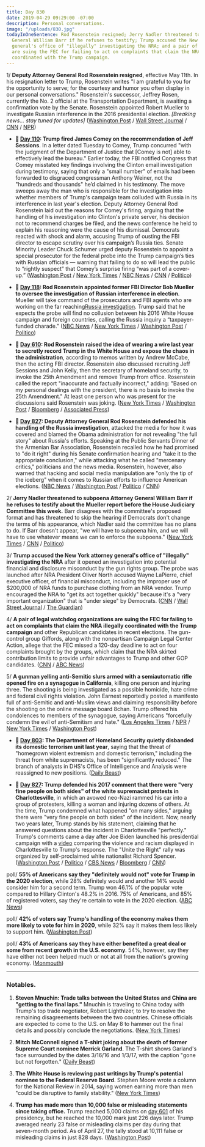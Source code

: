 ```yaml
---
title: Day 830
date: 2019-04-29 09:29:00 -07:00
description: Personal conversations.
image: "/uploads/830.jpg"
todayInOneSentence: Rod Rosenstein resigned; Jerry Nadler threatened to subpoena Attorney
  General William Barr if he refuses to testify; Trump accused the New York attorney
  general's office of "illegally" investigating the NRA; and a pair of legal watchdogs
  are suing the FEC for failing to act on complaints that claim the NRA illegally
  coordinated with the Trump campaign.
---
```


1/ **Deputy Attorney General Rod Rosenstein resigned**, effective May 11th. In his resignation letter to Trump, Rosenstein writes "I am grateful to you for the opportunity to serve; for the courtesy and humor you often display in our personal conversations." Rosenstein's successor, Jeffrey Rosen, currently the No. 2 official at the Transportation Department, is awaiting a confirmation vote by the Senate. Rosenstein appointed Robert Mueller to investigate Russian interference in the 2016 presidential election. *\[Breaking news... stay tuned for updates\]* ([Washington Post](https://www.washingtonpost.com/news/politics/wp/2019/04/29/deputy-attorney-general-rod-rosenstein-to-resign-effective-may-11/) / [Wall Street Journal](https://www.wsj.com/articles/deputy-attorney-general-rod-rosenstein-submits-resignation-letter-11556572633) / [CNN](https://www.cnn.com/2019/04/29/politics/rod-rosenstein/index.html) / [NPR](https://www.npr.org/2019/04/29/601484448/rod-rosenstein-face-of-russia-probe-to-step-down-as-deputy-attorney-general))

* **📌 [Day 110](https://whatthefuckjusthappenedtoday.com/2017/05/09/Day-110/#1-trump-fired-james-comey-on-the-rec): Trump fired James Comey on the recommendation of Jeff Sessions**. In a letter dated Tuesday to Comey, Trump concurred "with the judgment of the Department of Justice that \[Comey is not\] able to effectively lead the bureau." Earlier today, the FBI notified Congress that Comey misstated key findings involving the Clinton email investigation during testimony, saying that only a "small number" of emails had been forwarded to disgraced congressman Anthony Weiner, not the "hundreds and thousands" he’d claimed in his testimony. The move sweeps away the man who is responsible for the investigation into whether members of Trump's campaign team colluded with Russia in its interference in last year's election. Deputy Attorney General Rod Rosenstein laid out the reasons for Comey's firing, arguing that the handling of his investigation into Clinton's private server, his decision not to recommend charges be filed, and the news conference he held to explain his reasoning were the cause of his dismissal. Democrats reacted with shock and alarm, accusing Trump of ousting the FBI director to escape scrutiny over his campaign’s Russia ties. Senate Minority Leader Chuck Schumer urged deputy Rosenstein to appoint a special prosecutor for the federal probe into the Trump campaign’s ties with Russian officials — warning that failing to do so will lead the public to “rightly suspect” that Comey’s surprise firing “was part of a cover-up.” ([Washington Post](https://www.washingtonpost.com/world/national-security/comey-misstated-key-clinton-email-evidence-at-hearing-say-people-close-to-investigation/2017/05/09/074c1c7e-34bd-11e7-b373-418f6849a004_story.html) / [New York Times](https://www.nytimes.com/2017/05/09/us/politics/james-comey-fired-fbi.html) / [NBC News](https://www.nbcnews.com/news/us-news/trump-fires-fbi-director-james-comey-n757101) / [CNN](https://www.cnn.com/2017/05/09/politics/james-comey-fbi-trump-white-out/) / [Politico](http://www.politico.com/story/2017/05/09/comey-firing-congress-reaction-238180))

* **📌 [Day 118](https://whatthefuckjusthappenedtoday.com/2017/05/17/Day-118/#1-rod-rosenstein-appointed-former-fb): Rod Rosenstein appointed former FBI Director Bob Mueller to oversee the investigation of Russian interference in election**. Mueller will take command of the prosecutors and FBI agents who are working on the far reaching[Russia investigation](https://whatthefuckjusthappenedtoday.com/trump-russia-investigation/). Trump said that he expects the probe will find no collusion between his 2016 White House campaign and foreign countries, calling the Russia inquiry a “taxpayer-funded charade." ([NBC News](https://www.nbcnews.com/politics/politics-news/special-counsel-will-take-over-fbi-russia-campaign-interference-investigation-n761271) / [New York Times](https://www.nytimes.com/2017/05/17/us/politics/robert-mueller-special-counsel-russia-investigation.html) / [Washington Post](https://www.washingtonpost.com/world/national-security/deputy-attorney-general-appoints-special-counsel-to-oversee-probe-of-russian-interference-in-election/2017/05/17/302c1774-3b49-11e7-8854-21f359183e8c_story.html) / [Politico](http://www.politico.com/story/2017/05/17/justice-dept-to-appoint-special-prosecutor-for-russia-probe-238524))

* **📌 [Day 610](https://whatthefuckjusthappenedtoday.com/2018/09/21/day-610/#4-rod-rosenstein-raised-the-idea-of): Rod Rosenstein raised the idea of wearing a wire last year to secretly record Trump in the White House and expose the chaos in the administration**, according to memos written by Andrew McCabe, then the acting FBI director. Rosenstein also discussed recruiting Jeff Sessions and John Kelly, then the secretary of homeland security, to invoke the 25th Amendment and remove Trump from office. Rosenstein called the report "inaccurate and factually incorrect," adding: "Based on my personal dealings with the president, there is no basis to invoke the 25th Amendment." At least one person who was present for the discussions said Rosenstein was joking. ([New York Times](https://www.nytimes.com/2018/09/21/us/politics/rod-rosenstein-wear-wire-25th-amendment.html) / [Washington Post](https://www.washingtonpost.com/world/national-security/mccabe-memos-say-rosenstein-considered-secretly-recording-trump/2018/09/21/f4aa9a62-bdca-11e8-8792-78719177250f_story.html) / [Bloomberg](https://www.bloomberg.com/news/articles/2018-09-21/rosenstein-is-said-to-have-suggested-he-d-record-trump-secretly) / [Associated Press](https://apnews.com/e84a4acdb4264111804148de5a91661c/Rosenstein-denies-that-he-proposed-secretly-taping-Trump))

* **📌 [Day 827](https://whatthefuckjusthappenedtoday.com/2019/04/26/day-827/#2-deputy-attorney-general-rod-rosens): Deputy Attorney General Rod Rosenstein defended his handling of the Russia investigation**, attacked the media for how it was covered and blamed the Obama administration for not revealing "the full story" about Russia's efforts. Speaking at the Public Servants Dinner of the Armenian Bar Association, Rosenstein recalled how he had promised to "do it right" during his Senate confirmation hearing and "take it to the appropriate conclusion," while attacking what he called "mercenary critics," politicians and the news media. Rosenstein, however, also warned that hacking and social media ma­nipu­la­tion are "only the tip of the iceberg" when it comes to Russian efforts to influence American elections. ([NBC News](https://www.nbcnews.com/politics/white-house/rosenstein-defends-russia-probe-rips-obama-administration-n998861) / [Washington Post](https://www.washingtonpost.com/world/national-security/rosenstein-fires-back-at-critics-over-mueller-report/2019/04/25/b474d168-67bd-11e9-a1b6-b29b90efa879_story.html) / [Politico](https://www.politico.com/story/2019/04/26/rosenstein-russia-investigation-1290412) / [CNN](https://www.cnn.com/2019/04/25/politics/rod-rosenstein-armenian-dinner/index.html))

2/ **Jerry Nadler threatened to subpoena Attorney General William Barr if he refuses to testify about the Mueller report before the House Judiciary Committee this week.** Barr disagrees with the committee's proposed format and has threatened to skip the hearing if Democrats don't change the terms of his appearance, which Nadler said the committee has no plans to do. If Barr doesn't appear, "we will have to subpoena him, and we will have to use whatever means we can to enforce the subpoena." ([New York Times](https://www.nytimes.com/2019/04/28/us/politics/william-barr-testify-congress.html) / [CNN](https://www.cnn.com/2019/04/28/politics/barr-house-hearing-attendance/index.html) / [Politico](https://www.politico.com/story/2019/04/28/nadler-barr-testimony-mueller-report-1291391))

3/ **Trump accused the New York attorney general's office of "illegally" investigating the NRA** after it opened an investigation into potential financial and disclosure misconduct by the gun rights group. The probe was launched after NRA President Oliver North accused Wayne LaPierre, chief executive officer, of financial misconduct, including the improper use of $200,000 of NRA funds to purchase clothing from an NRA vendor. Trump encouraged the NRA to "get its act together quickly" because it's a "very important organization" that is "under siege" by Democrats. ([CNN](https://www.cnn.com/2019/04/29/politics/trump-nra-investigation-new-york/index.html) / [Wall Street Journal](https://www.wsj.com/articles/oliver-north-out-as-nra-president-11556376506) / [The Guardian](https://www.theguardian.com/us-news/2019/apr/29/trump-nra-new-york-investigation-attorney-general))

4/ **A pair of legal watchdog organizations are suing the FEC for failing to act on complaints that claim the NRA illegally coordinated with the Trump campaign** and other Republican candidates in recent elections. The gun-control group Giffords, along with the nonpartisan Campaign Legal Center Action, allege that the FEC missed a 120-day deadline to act on four complaints brought by the groups, which claim that the NRA skirted contribution limits to provide unfair advantages to Trump and other GOP candidates. ([CNN](https://www.cnn.com/2019/04/24/politics/gun-safety-group-lawsuit-fec-nra-campaign-finance/index.html) / [ABC News](https://abcnews.go.com/Politics/watchdog-groups-sue-federal-agency-nras-alleged-campaign/story?id=62626150))

5/ **A gunman yelling anti-Semitic slurs armed with a semiautomatic rifle opened fire on a synagogue in California**, killing one person and injuring three. The shooting is being investigated as a possible homicide, hate crime and federal civil rights violation. John Earnest reportedly posted a manifesto full of anti-Semitic and anti-Muslim views and claiming responsibility before the shooting on the online message board 8chan. Trump offered his condolences to members of the synagogue, saying Americans "forcefully condemn the evil of anti-Semitism and hate." ([Los Angeles Times](https://www.latimes.com/local/lanow/la-me-poway-synagogue-shooting-20190427-story.html) / [NPR](https://www.npr.org/2019/04/27/717849871/injuries-reported-in-shooting-at-california-synagogue) / [New York Times](https://www.nytimes.com/2019/04/27/us/poway-synagogue-shooting.html) / [Washington Post](https://www.washingtonpost.com/politics/as-trump-stands-by-charlottesville-remarks-rise-of-white-nationalist-violence-becomes-an-issue-in-2020-presidential-race/2019/04/28/83aaf1ca-69c0-11e9-a66d-a82d3f3d96d5_story.html))

* **📌 [Day 803](https://whatthefuckjusthappenedtoday.com/2019/04/02/day-803/): The Department of Homeland Security quietly disbanded its domestic terrorism unit last year**, saying that the threat of "homegrown violent extremism and domestic terrorism," including the threat from white supremacists, has been "significantly reduced." The branch of analysts in DHS's Office of Intelligence and Analysis were reassigned to new positions. ([Daily Beast](https://www.thedailybeast.com/homeland-security-disbands-domestic-terror-intelligence-unit))

* **📌 [Day 827](https://whatthefuckjusthappenedtoday.com/2019/04/26/day-827/#1-trump-defended-his-2017-comment-th): Trump defended his 2017 comment that there were "very fine people on both sides" of the white supremacist protests in Charlottesville**, in which an avowed neo-Nazi rammed his car into a group of protesters, killing a woman and injuring dozens of others. At the time, Trump condemned what happened "on many sides," arguing there were "very fine people on both sides" of the incident. Now, nearly two years later, Trump stands by his statement, claiming that he answered questions about the incident in Charlottesville "perfectly." Trump's comments came a day after Joe Biden launched his presidential campaign with a [video](https://www.cnn.com/2019/04/25/politics/joe-biden-charlottesville-trump-2020-launch/index.html) comparing the violence and racism displayed in Charlottesville to Trump's response. The "Unite the Right" rally was organized by self-proclaimed white nationalist Richard Spencer. ([Washington Post](https://www.washingtonpost.com/politics/trump-defends-charlottesville-comments-by-praising-a-confederate-general/2019/04/26/80ba1d24-682b-11e9-a1b6-b29b90efa879_story.html) / [Politico](https://www.politico.com/story/2019/04/26/trump-charlottesville-comments-1290724) / [CBS News](https://www.cbsnews.com/news/trump-leaves-for-nra-speech-in-indianapolis-live-updates/) / [Bloomberg](https://www.bloomberg.com/news/articles/2019-04-26/trump-biden-charlottesville) / [CNN](https://www.cnn.com/2019/04/26/politics/charlottesville-donald-trump-joe-biden-robert-e-lee/index.html))

poll/ **55% of Americans say they "definitely would not" vote for Trump in the 2020 election**, while 28% definitely would and another 14% would consider him for a second term. Trump won 46.1% of the popular vote compared to Hillary Clinton's 48.2% in 2016. 75% of Americans, and 85% of registered voters, say they're certain to vote in the 2020 election. ([ABC News](https://abcnews.go.com/Politics/2018-health-care-ranks-trumps-2020-challenges-poll/story?id=62675713))

poll/ **42% of voters say Trump's handling of the economy makes them more likely to vote for him in 2020**, while 32% say it makes them less likely to support him. ([Washington Post](https://www.washingtonpost.com/politics/populist-economic-frustration-threatens-trumps-strongest-reelection-issue-post-abc-poll-finds/2019/04/28/44f64cbc-6a02-11e9-9d56-1c0cf2c7ac04_story.html))

poll/ **43% of Americans say they have either benefited a great deal or some from recent growth in the U.S. economy**. 54%, however, say they have either not been helped much or not at all from the nation's growing economy. ([Monmouth](https://www.monmouth.edu/polling-institute/reports/monmouthpoll_us_042919/))

---

### Notables.

1. **Steven Mnuchin: Trade talks between the United States and China are "getting to the final laps."** Mnuchin is traveling to China today with Trump's top trade negotiator, Robert Lighthizer, to try to resolve the remaining disagreements between the two countries. Chinese officials are expected to come to the U.S. on May 8 to hammer out the final details and possibly conclude the negotiations. ([New York Times](https://www.nytimes.com/2019/04/28/us/politics/mnuchin-china-us-trade-negotiations.html))

2. **Mitch McConnell signed a T-shirt joking about the death of former Supreme Court nominee Merrick Garland**. The T-shirt shows Garland's face surrounded by the dates 3/16/16 and 1/3/17, with the caption "gone but not forgotten." ([Daily Beast](https://www.thedailybeast.com/mitch-mcconnell-signs-shirt-joking-about-merrick-garlands-death))

3. **The White House is reviewing past writings by Trump's potential nominee to the Federal Reserve Board**. Stephen Moore wrote a column for the National Review in 2014, saying women earning more than men "could be disruptive to family stability." ([New York Times](https://www.nytimes.com/2019/04/29/us/politics/stephen-moore-fed-women.html))

4. **Trump has made more than 10,000 false or misleading statements since taking office.** Trump reached 5,000 claims on [day 601](https://whatthefuckjusthappenedtoday.com/2018/09/12/day-601/) of his presidency, but he reached the 10,000 mark just 226 days later. Trump averaged nearly 23 false or misleading claims per day during that seven-month period. As of April 27, the tally stood at 10,111 false or misleading claims in just 828 days. ([Washington Post](https://www.washingtonpost.com/politics/2019/04/29/president-trump-has-made-more-than-false-or-misleading-claims/?noredirect=on))
